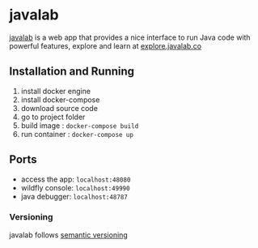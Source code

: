 # javalab
[javalab](http://javalab.co) is a web app that provides a nice interface to run Java code with powerful features, explore and learn at [explore.javalab.co](http://explore.javalab.co)

## Installation and Running

1. install docker engine
2. install docker-compose
3. download source code
4. go to project folder
5. build image : ``` docker-compose build ```
6. run container : ``` docker-compose up ```

## Ports
* access the app: ``` localhost:48080 ```
* wildfly console: ``` localhost:49990 ```
* java debugger: ``` localhost:48787 ```

### Versioning
javalab follows [semantic versioning](http://semver.org/)